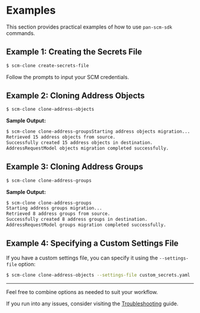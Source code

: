 # Examples

This section provides practical examples of how to use `pan-scm-sdk` commands.

## Example 1: Creating the Secrets File

<div class="termy">

<!-- termynal -->

```bash
$ scm-clone create-secrets-file
```

</div>

Follow the prompts to input your SCM credentials.

## Example 2: Cloning Address Objects

<div class="termy">

<!-- termynal -->

```bash
$ scm-clone clone-address-objects
```

</div>

**Sample Output:**

<div class="termy">

<!-- termynal -->

```bash
$ scm-clone clone-address-groupsStarting address objects migration...
Retrieved 15 address objects from source.
Successfully created 15 address objects in destination.
AddressRequestModel objects migration completed successfully.
```

</div>

## Example 3: Cloning Address Groups

<div class="termy">

<!-- termynal -->

```bash
$ scm-clone clone-address-groups
```

</div>

**Sample Output:**

<div class="termy">

<!-- termynal -->

```bash
$ scm-clone clone-address-groups
Starting address groups migration...
Retrieved 8 address groups from source.
Successfully created 8 address groups in destination.
AddressRequestModel groups migration completed successfully.
```

</div>

## Example 4: Specifying a Custom Settings File

If you have a custom settings file, you can specify it using the `--settings-file` option:

<div class="termy">

<!-- termynal -->

```bash
$ scm-clone clone-address-objects --settings-file custom_secrets.yaml
```

</div>

---

Feel free to combine options as needed to suit your workflow.

If you run into any issues, consider visiting the [Troubleshooting](troubleshooting.md) guide.
